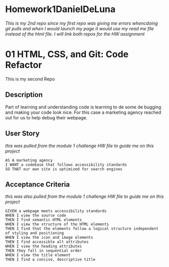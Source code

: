 # Homework1DanielDeLuna
*This is my 2nd repo since my first repo was giving me errors whencdoing git pulls and when I would launch my page it would use my read me file instead of the html file. I will link both repos for the HW assignment* 
# 01 HTML, CSS, and Git: Code Refactor
This is my second Repo

## Description 
Part of learning and understanding code is learning to de some de bugging and making your code look nice. For this case a marketing agency reached out for us to help debug their webpage.

## User Story
*this was pulled from the module 1 challenge HW file to guide me on this project*
```
AS A marketing agency
I WANT a codebase that follows accessibility standards
SO THAT our own site is optimized for search engines
```

## Acceptance Criteria
*this was also pulled from the module 1 challenge HW file to guide me on this project*
```
GIVEN a webpage meets accessibility standards
WHEN I view the source code
THEN I find semantic HTML elements
WHEN I view the structure of the HTML elements
THEN I find that the elements follow a logical structure independent of styling and positioning
WHEN I view the icon and image elements
THEN I find accessible alt attributes
WHEN I view the heading attributes
THEN they fall in sequential order
WHEN I view the title element
THEN I find a concise, descriptive title
```


